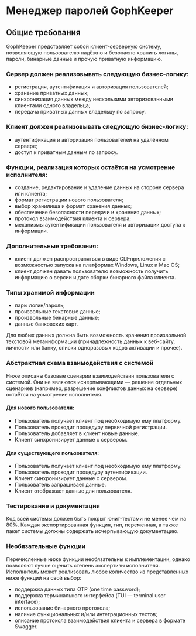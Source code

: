 # Менеджер паролей GophKeeper

## Общие требования
GophKeeper представляет собой клиент-серверную систему, позволяющую пользователю надёжно и безопасно хранить логины, пароли, бинарные данные и прочую приватную информацию.

### Сервер должен реализовывать следующую бизнес-логику:
* регистрация, аутентификация и авторизация пользователей;
* хранение приватных данных;
* синхронизация данных между несколькими авторизованными клиентами одного владельца;
* передача приватных данных владельцу по запросу.

### Клиент должен реализовывать следующую бизнес-логику:
* аутентификация и авторизация пользователей на удалённом сервере;
* доступ к приватным данным по запросу.

### Функции, реализация которых остаётся на усмотрение исполнителя:
* создание, редактирование и удаление данных на стороне сервера или клиента;
* формат регистрации нового пользователя;
* выбор хранилища и формат хранения данных;
* обеспечение безопасности передачи и хранения данных;
* протокол взаимодействия клиента и сервера;
* механизмы аутентификации пользователя и авторизации доступа к информации.

### Дополнительные требования:
* клиент должен распространяться в виде CLI-приложения с возможностью запуска на платформах Windows, Linux и Mac OS;
* клиент должен давать пользователю возможность получить информацию о версии и дате сборки бинарного файла клиента.

### Типы хранимой информации
* пары логин/пароль;
* произвольные текстовые данные;
* произвольные бинарные данные;
* данные банковских карт.

Для любых данных должна быть возможность хранения произвольной текстовой метаинформации (принадлежность данных к веб-сайту, личности или банку, списки одноразовых кодов активации и прочее).

### Абстрактная схема взаимодействия с системой

Ниже описаны базовые сценарии взаимодействия пользователя с системой. Они не являются исчерпывающими — решение отдельных сценариев (например, разрешение конфликтов данных на сервере) остаётся на усмотрение исполнителя.

#### Для нового пользователя:
* Пользователь получает клиент под необходимую ему платформу.
* Пользователь проходит процедуру первичной регистрации.
* Пользователь добавляет в клиент новые данные.
* Клиент синхронизирует данные с сервером.

#### Для существующего пользователя:
* Пользователь получает клиент под необходимую ему платформу.
* Пользователь проходит процедуру аутентификации.
* Клиент синхронизирует данные с сервером.
* Пользователь запрашивает данные.
* Клиент отображает данные для пользователя.

### Тестирование и документация
Код всей системы должен быть покрыт юнит-тестами не менее чем на 80%. Каждая экспортированная функция, тип, переменная, а также пакет системы должны содержать исчерпывающую документацию.

### Необязательные функции
Перечисленные ниже функции необязательны к имплементации, однако позволяют лучше оценить степень экспертизы исполнителя. Исполнитель может реализовать любое количество из представленных ниже функций на свой выбор:
* поддержка данных типа OTP (one time password);
* поддержка терминального интерфейса (TUI — terminal user interface);
* использование бинарного протокола;
* наличие функциональных и/или интеграционных тестов;
* описание протокола взаимодействия клиента и сервера в формате Swagger.